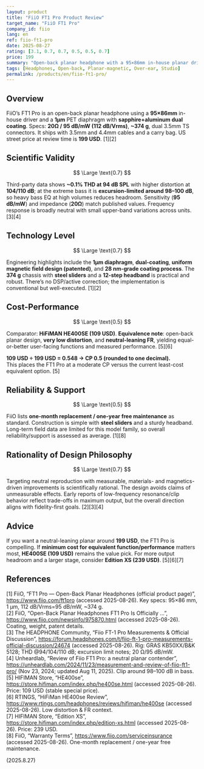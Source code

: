 ```yaml
---
layout: product
title: "FiiO FT1 Pro Product Review"
target_name: "FiiO FT1 Pro"
company_id: fiio
lang: en
ref: fiio-ft1-pro
date: 2025-08-27
rating: [3.1, 0.7, 0.7, 0.5, 0.5, 0.7]
price: 199
summary: "Open-back planar headphone with a 95×86mm in-house planar driver, 1µm diaphragm with sapphire+aluminum dual coating, and neutral-leaning tuning delivering solid measured performance at 199 USD"
tags: [Headphones, Open-back, Planar-magnetic, Over-ear, Studio]
permalink: /products/en/fiio-ft1-pro/
---
```


## Overview

FiiO’s FT1 Pro is an open-back planar headphone using a **95×86mm** in-house driver and a **1µm** PET diaphragm with **sapphire+aluminum dual coating**. Specs: **20Ω / 95 dB/mW (112 dB/Vrms)**, **~374 g**, dual 3.5mm TS connectors. It ships with 3.5mm and 4.4mm cables and a carry bag. US street price at review time is **199 USD**. [1][2]

## Scientific Validity

$$ \Large \text{0.7} $$

Third-party data shows **~0.1% THD at 94 dB SPL** with higher distortion at **104/110 dB**; at the extreme bass it is **excursion-limited around 98–100 dB**, so heavy bass EQ at high volumes reduces headroom. Sensitivity (**95 dB/mW**) and impedance (**20Ω**) match published values. Frequency response is broadly neutral with small upper-band variations across units. [3][4]

## Technology Level

$$ \Large \text{0.7} $$

Engineering highlights include the **1µm diaphragm**, **dual-coating**, **uniform magnetic field design (patented)**, and **28 nm-grade coating process**. The **374 g** chassis with **steel sliders** and a **12-step headband** is practical and robust. There’s no DSP/active correction; the implementation is conventional but well-executed. [1][2]

## Cost-Performance

$$ \Large \text{0.5} $$

Comparator: **HiFiMAN HE400SE (109 USD)**. **Equivalence note**: open-back planar design, **very low distortion**, and **neutral-leaning FR**, yielding equal-or-better user-facing functions and measured performance. [5][6]

**109 USD ÷ 199 USD = 0.548 → CP 0.5 (rounded to one decimal).**  
This places the FT1 Pro at a moderate CP versus the current least-cost equivalent option. [5]

## Reliability & Support

$$ \Large \text{0.5} $$

FiiO lists **one-month replacement / one-year free maintenance** as standard. Construction is simple with **steel sliders** and a sturdy headband. Long-term field data are limited for this model family, so overall reliability/support is assessed as average. [1][8]

## Rationality of Design Philosophy

$$ \Large \text{0.7} $$

Targeting neutral reproduction with measurable, materials- and magnetics-driven improvements is scientifically rational. The design avoids claims of unmeasurable effects. Early reports of low-frequency resonance/clip behavior reflect trade-offs in maximum output, but the overall direction aligns with fidelity-first goals. [2][3][4]

## Advice

If you want a neutral-leaning planar around **199 USD**, the FT1 Pro is compelling. If **minimum cost for equivalent function/performance** matters most, **HE400SE (109 USD)** remains the value pick. For more output headroom and a larger stage, consider **Edition XS (239 USD)**. [5][6][7]

## References

[1] FiiO, “FT1 Pro — Open-Back Planar Headphones (official product page)”, https://www.fiio.com/ft1pro (accessed 2025-08-26). Key specs: 95×86 mm, 1 µm, 112 dB/Vrms=95 dB/mW, ~374 g.  
[2] FiiO, “Open-Back Planar Headphones FT1 Pro Is Officially …”, https://www.fiio.com/newsinfo/975870.html (accessed 2025-08-26). Coating, weight, patent details.  
[3] The HEADPHONE Community, “Fiio FT-1 Pro Measurements & Official Discussion”, https://forum.headphones.com/t/fiio-ft-1-pro-measurements-official-discussion/24674 (accessed 2025-08-26). Rig: GRAS KB50XX/B&K 5128; THD @94/104/110 dB; excursion limit notes; 20 Ω/95 dB/mW.  
[4] Unheardlab, “Review of Fiio FT1 Pro: a neutral planar contender”, https://unheardlab.com/2024/11/23/measurement-and-review-of-fiio-ft1-pro/ (Nov 23, 2024; updated Aug 11, 2025). Clip around 98–100 dB in bass.  
[5] HIFIMAN Store, “HE400se”, https://store.hifiman.com/index.php/he400se.html (accessed 2025-08-26). Price: 109 USD (stable special price).  
[6] RTINGS, “HiFiMan HE400se Review”, https://www.rtings.com/headphones/reviews/hifiman/he400se (accessed 2025-08-26). Low distortion & FR context.  
[7] HIFIMAN Store, “Edition XS”, https://store.hifiman.com/index.php/edition-xs.html (accessed 2025-08-26). Price: 239 USD.  
[8] FiiO, “Warranty Terms”, https://www.fiio.com/serviceinsurance (accessed 2025-08-26). One-month replacement / one-year free maintenance.

(2025.8.27)

